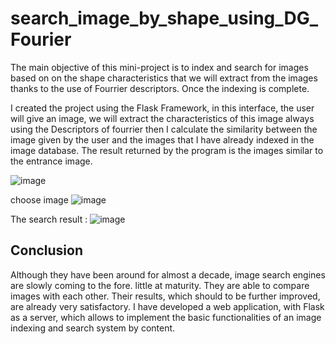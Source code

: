 # search_image_by_shape_using_DG_Fourier

The main objective of this mini-project is to index and search for images based on
on the shape characteristics that we will extract from the images thanks to the use of
Fourrier descriptors. Once the indexing is complete.

I created the project using the Flask Framework, in this interface, the user will give an image, we
will extract the characteristics of this image always using the Descriptors
of fourrier then I calculate the similarity between the image given by the user and the images
that I have already indexed in the image database. The result returned by the program is the
images similar to the entrance image.

![image](https://user-images.githubusercontent.com/64175026/148092099-064d5c09-367e-4144-9e26-6505141982ea.png)

choose image
![image](https://user-images.githubusercontent.com/64175026/148092606-ef17f54d-41de-4b77-b699-d0e94fd33876.png)


The search result :
![image](https://user-images.githubusercontent.com/64175026/148092925-30e60020-a08e-4c99-8d62-0b65676853a5.png)


## Conclusion

Although they have been around for almost a decade, image search engines are slowly coming to the fore.
little at maturity. They are able to compare images with each other. Their results, which should to be further improved, are already very satisfactory.
I have developed a web application, with Flask as a server, which allows to implement the basic functionalities of an image indexing and search system by content.
